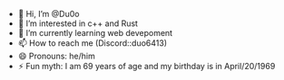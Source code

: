 - 👋 Hi, I’m @Du0o
- 👀 I’m interested in c++ and Rust
- 🌱 I’m currently learning web devepoment
- 📫 How to reach me (Discord::duo6413)
- 😄 Pronouns: he/him
- ⚡ Fun myth: I am 69 years of age and my birthday is in April/20/1969 

<!---
Du0o/Du0o is a ✨ special ✨ repository because its `README.md` (this file) appears on your GitHub profile.
You can click the Preview link to take a look at your changes.
--->
